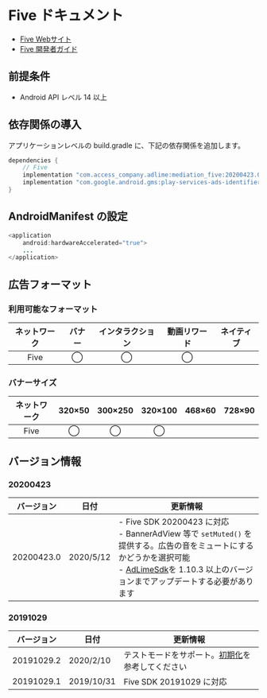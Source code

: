 # Five ドキュメント

- [Five Webサイト](https://www.five-corp.com/)
- [Five 開発者ガイド](https://partner.fivecdm.com/help/integration)

## 前提条件
- Android API レベル 14 以上

## 依存関係の導入
アプリケーションレベルの build.gradle に、下記の依存関係を追加します。

```java
dependencies {
    // Five
    implementation "com.access_company.adlime:mediation_five:20200423.0"
    implementation "com.google.android.gms:play-services-ads-identifier:16.0.0"
}
```

## AndroidManifest の設定
```java
<application
    android:hardwareAccelerated="true">
    ...
</application>
```

## 広告フォーマット

### 利用可能なフォーマット
|ネットワーク |バナー |インタラクション |動画リワード |ネイティブ |
|:---------:|:----:|:------------:|:---------:|:--------:|
| Five      | ◯    | ◯            | ◯         |          |

### バナーサイズ
|ネットワーク | 320×50 | 300×250 | 320×100 | 468×60 | 728×90 |
|:---------:|:------:|:-------:|:-------:|:------:|:------:|
| Five      | ◯      | ◯       | ◯       |        |        |


## バージョン情報

### 20200423
| バージョン    | 日付       | 更新情報                          |
|-------------|------------|---------------------------------|
| 20200423.0  | 2020/5/12  | - Five SDK 20200423 に対応<br>- BannerAdView 等で `setMuted()` を提供する。広告の音をミュートにするかどうかを選択可能 <br>- [AdLimeSdk](./init.md)を 1.10.3 以上のバージョンまでアップデートする必要があります |

### 20191029
| バージョン    | 日付       | 更新情報                         |
|-------------|------------|---------------------------------|
| 20191029.2  | 2020/2/10  | テストモードをサポート。[初期化](./init.md)を参考してください |
| 20191029.1  | 2019/10/31 | Five SDK 20191029 に対応 |